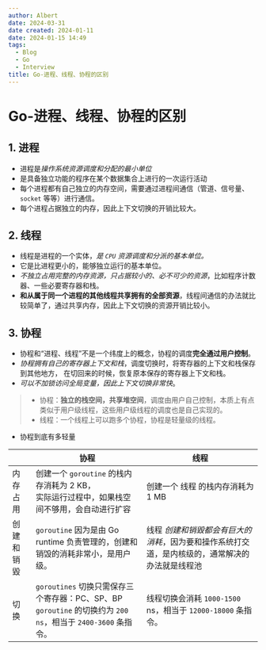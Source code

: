 ```yaml
---
author: Albert
date: 2024-03-31
date created: 2024-01-11
date: 2024-01-15 14:49
tags:
  - Blog
  - Go
  - Interview
title: Go-进程、线程、协程的区别
---
```


# Go-进程、线程、协程的区别

## 1. 进程

- 进程是*操作系统资源调度和分配的最小单位*
- 是具备独立功能的程序在某个数据集合上进行的一次运行活动
- 每个进程都有自己独立的内存空间，需要通过进程间通信（管道、信号量、`socket` 等等）进行通信。
- 每个进程占据独立的内存，因此上下文切换的开销比较大。

## 2. 线程

- 线程是进程的一个实体，_是 `CPU` 资源调度和分派的基本单位。_
- 它是比进程更小的，能够独立运行的基本单位。
- _不独立占用完整的内存资源，只占据较小的、必不可少的资源_，比如程序计数器、一些必要寄存器和栈。
- **和从属于同一个进程的其他线程共享拥有的全部资源**，线程间通信的办法就比较简单了，通过共享内存，因此上下文切换的资源开销比较小。

## 3. 协程

- 协程和“进程、线程”不是一个纬度上的概念，协程的调度**完全通过用户控制**。
- _协程拥有自己的寄存器上下文和栈_，调度切换时，将寄存器的上下文和栈保存到其他地方， 在切回来的时候，恢复原本保存的寄存器上下文和栈。
- _可以不加锁访问全局变量，因此上下文切换非常快_。

> - 协程：**独立的栈空间，共享堆空间**，调度由用户自己控制，本质上有点类似于用户级线程，这些用户级线程的调度也是自己实现的。
> - 线程：一个线程上可以跑多个协程，协程是轻量级的线程。

- 协程到底有多轻量

|            | 协程                                                                                                            | 线程                                                                                            |
| ---------- | --------------------------------------------------------------------------------------------------------------- | ----------------------------------------------------------------------------------------------- |
| 内存占用   | 创建一个 `goroutine` 的栈内存消耗为 2 KB，<br>实际运行过程中，如果栈空间不够用，会自动进行扩容                  | 创建一个 线程 的栈内存消耗为 1 MB                                                               |
| 创建和销毀 | `goroutine` 因为是由 Go runtime 负责管理的，创建和销毁的消耗非常小，是用户级。                                  | 线程 _创建和销毀都会有巨大的消耗_，因为要和操作系统打交道，是内核级的，通常解决的办法就是线程池 |
| 切换       | `goroutines` 切换只需保存三个寄存器：PC、SP、BP<br>`goroutine` 的切换约为 `200 ns`，相当于 `2400-3600` 条指令。 | 线程切换会消耗 `1000-1500` ns，相当于 `12000-18000` 条指令。                                    |
